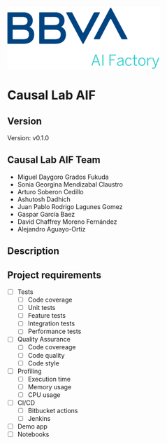 ![BBVA-AIF](img/bbva.png)

# Causal Lab AIF

## Version

Version: v0.1.0

## Causal Lab AIF Team

- Miguel Daygoro Grados Fukuda
- Sonia Georgina Mendizabal Claustro
- Arturo Soberon Cedillo
- Ashutosh Dadhich
- Juan Pablo Rodrigo Lagunes Gomez
- Gaspar García Baez
- David Chaffrey Moreno Fernández
- Alejandro Aguayo-Ortiz

## Description

<Description>

## Project requirements

- [ ] Tests
    - [ ] Code coverage
    - [ ] Unit tests
    - [ ] Feature tests
    - [ ] Integration tests
    - [ ] Performance tests
- [ ] Quality Assurance
    - [ ] Code covereage
    - [ ] Code quality
    - [ ] Code style
- [ ] Profiling
    - [ ] Execution time
    - [ ] Memory usage
    - [ ] CPU usage
- [ ] CI/CD
    - [ ] Bitbucket actions
    - [ ] Jenkins
- [ ] Demo app
- [ ] Notebooks
